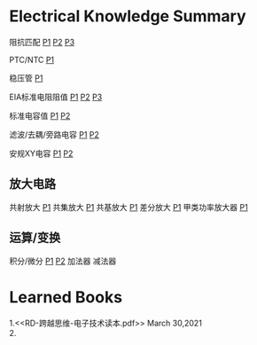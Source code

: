 # Electrical Knowledge Summary
阻抗匹配
[P1](https://user-images.githubusercontent.com/32056331/112106601-d78dcc80-8be8-11eb-9f9b-d9693a4de2f6.png)
[P2](https://user-images.githubusercontent.com/32056331/112110833-681adb80-8bee-11eb-9c91-126aa71c3646.png)
[P3](https://user-images.githubusercontent.com/32056331/112113136-643c8880-8bf1-11eb-8ba3-42e5c3772a22.png)

PTC/NTC
[P1](https://user-images.githubusercontent.com/32056331/112107506-fd67a100-8be9-11eb-8594-1aabe724d555.png)

稳压管
[P1](https://user-images.githubusercontent.com/32056331/112598929-356d1f00-8e4a-11eb-9db3-aec55762f6e3.png)

EIA标准电阻阻值
[P1](https://user-images.githubusercontent.com/32056331/112121605-61926100-8bfa-11eb-8793-a2d85a447fad.jpg)
[P2](https://user-images.githubusercontent.com/32056331/112119796-ac12de00-8bf8-11eb-99f5-9950680b0f98.jpg)
[P3](https://user-images.githubusercontent.com/32056331/112120009-d49ad800-8bf8-11eb-98ef-f4c9c5f32830.jpg)

标准电容值
[P1](https://user-images.githubusercontent.com/32056331/112126521-7de4cc80-8bff-11eb-8951-747d5d69560a.jpg)
[P2](https://user-images.githubusercontent.com/32056331/112126328-4e35c480-8bff-11eb-80ca-aff30cc4cbc5.jpg)

滤波/去耦/旁路电容
[P1](https://user-images.githubusercontent.com/32056331/112243339-5c7bf300-8c88-11eb-8bd1-01173f4445ad.png)
[P2](https://user-images.githubusercontent.com/32056331/112243397-70275980-8c88-11eb-9a65-039af7f9aeb0.png)

安规XY电容
[P1](https://user-images.githubusercontent.com/32056331/112247805-e67b8a00-8c8f-11eb-9cc9-8bf2ec2e0c16.png)
[P2](https://user-images.githubusercontent.com/32056331/112247953-16c32880-8c90-11eb-8276-8f53a9881877.png)

## 放大电路
共射放大
[P1](https://user-images.githubusercontent.com/32056331/112606307-2e96da00-8e53-11eb-9ec1-618464103aba.png)
共集放大
[P1](https://user-images.githubusercontent.com/32056331/113071880-42965f00-91f8-11eb-9eb5-3436cb31df52.png)
共基放大
[P1](https://user-images.githubusercontent.com/32056331/113071886-44602280-91f8-11eb-9eea-67ac2b33ef93.png)
差分放大
[P1](https://user-images.githubusercontent.com/32056331/112957850-6e700100-9174-11eb-98f9-cd4208cc7917.png)
甲类功率放大器
[P1](https://user-images.githubusercontent.com/32056331/113075255-2e099500-91ff-11eb-8afa-85ea4b48df4b.png)

## 运算/变换
积分/微分
[P1](https://user-images.githubusercontent.com/32056331/112413807-cb764c00-8d5b-11eb-8a34-5fbffab9bf39.png)
[P2](https://user-images.githubusercontent.com/32056331/112413816-d03b0000-8d5b-11eb-84da-f2594af40349.png)
加法器
减法器

# Learned Books
1.<<RD-跨越思维-电子技术读本.pdf>> March 30,2021   
2.
